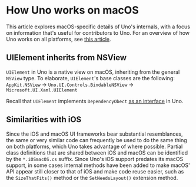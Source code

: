 ﻿---
uid: Uno.Contributing.macOS
---

# How Uno works on macOS

This article explores macOS-specific details of Uno's internals, with a focus on information that's useful for contributors to Uno. For an overview of how Uno works on all platforms, see [this article](uno-internals-overview.md).

## UIElement inherits from NSView

`UIElement` in Uno is a native view on macOS, inheriting from the general `NSView` type. To elaborate, `UIElement`'s base classes are the following:
`AppKit.NSView` → `Uno.UI.Controls.BindableNSView` → `Microsoft.UI.Xaml.UIElement`

Recall that `UIElement` implements `DependencyObect` [as an interface](uno-internals-overview.md) in Uno.

## Similarities with iOS

Since the iOS and macOS UI frameworks bear substantial resemblances, the same or very similar code can frequently be used to do the same thing on both platforms, which Uno takes advantage of where possible. Partial class definitions that are shared between iOS and macOS can be identified by the `*.iOSmacOS.cs` suffix. Since Uno's iOS support predates its macOS support, in some cases internal methods have been added to make macOS' API appear still closer to that of iOS and make code reuse easier, such as the `SizeThatFits()` method or the `SetNeedsLayout()` extension method.
